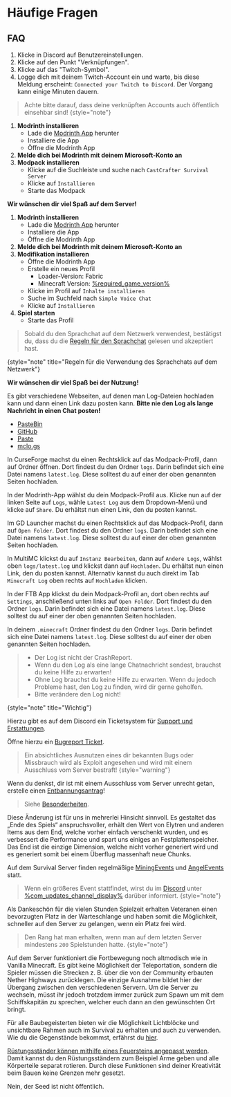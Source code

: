 <show-structure depth="0"/>

# Häufige Fragen

## FAQ

<deflist collapsible="true" default-state="collapsed">
<def title="Wie verknüpfe ich meinen Twitch-Account mit Discord?" id="link-twitch">

1. Klicke in Discord auf Benutzereinstellungen.
2. Klicke auf den Punkt "Verknüpfungen".
3. Klicke auf das "Twitch-Symbol".
4. Logge dich mit deinem Twitch-Account ein und warte, bis diese Meldung erscheint: `Connected your Twitch to Discord`.
   Der Vorgang kann einige Minuten dauern.

> Achte bitte darauf, dass deine verknüpften Accounts auch öffentlich einsehbar sind!
> {style="note"}
</def>

<def title="Wie installiere ich das offizielle Server Modpack" id="install-official-server-modpack">
   <include from="util.md" element-id="mod-pack"/>

1. **Modrinth installieren**
    - Lade die [Modrinth App](https://modrinth.com/app) herunter
    - Installiere die App
    - Öffne die Modrinth App
2. **Melde dich bei Modrinth mit deinem Microsoft-Konto an**
3. **Modpack installieren**
    - Klicke auf die Suchleiste und suche nach `CastCrafter Survival Server`
    - Klicke auf `Installieren`
    - Starte das Modpack

**Wir wünschen dir viel Spaß auf dem Server!**
</def>

<def title="Wie installiere ich den Sprachchat?" id="install-voicechat">

1. **Modrinth installieren**
    - Lade die [Modrinth App](https://modrinth.com/app) herunter
    - Installiere die App
    - Öffne die Modrinth App
2. **Melde dich bei Modrinth mit deinem Microsoft-Konto an**
3. **Modifikation installieren**
    - Öffne die Modrinth App
    - Erstelle ein neues Profil
      - Loader-Version: Fabric
      - Minecraft Version: [%required_game_version%](%required_game_version_link%)
    - Klicke im Profil auf `Inhalte installieren`
    - Suche im Suchfeld nach `Simple Voice Chat`
    - Klicke auf `Installieren`
4. **Spiel starten**
    - Starte das Profil

> Sobald du den Sprachchat auf dem Netzwerk verwendest, bestätigst du, dass du 
> die [Regeln für den Sprachchat](rules.md) gelesen und akzeptiert hast.
>
{style="note" title="Regeln für die Verwendung des Sprachchats auf dem Netzwerk"}

**Wir wünschen dir viel Spaß bei der Nutzung!**
</def>

<def title="Wie teile ich meinen Log?" id="how-to-share-log">

Es gibt verschiedene Webseiten, auf denen man Log-Dateien hochladen kann und dann einen Link dazu posten kann.
**Bitte nie den Log als lange Nachricht in einen Chat posten!**

- [PasteBin](https://pastebin.com)
- [GitHub](https://gist.github.com)
- [Paste](https://paste.ee)
- [mclo.gs](https://mclo.gs)

<chapter title="Wie finde ich den Log?" id="find-minecraft-log">

<tabs>
<tab title="CurseForge" id="minecraft-log-curseforge">

In CurseForge machst du einen Rechtsklick auf das Modpack-Profil, dann auf Ordner öffnen. Dort findest du den Ordner
`logs`.
Darin befindet sich eine Datei namens `latest.log`. Diese solltest du auf einer der oben genannten Seiten hochladen.
</tab>
<tab title="Modrinth App" id="minecraft-log-modrinth-app">

In der Modrinth-App wählst du dein Modpack-Profil aus. Klicke nun auf der linken Seite auf `Logs`,
wähle `Latest Log` aus dem Dropdown-Menü und klicke auf `Share`.
Du erhältst nun einen Link, den du posten kannst.
</tab>
<tab title="GD Launcher" id="minecraft-log-gd-launcher">

Im GD Launcher machst du einen Rechtsklick auf das Modpack-Profil, dann auf `Open Folder`. Dort findest du den Ordner
`logs`.
Darin befindet sich eine Datei namens `latest.log`. Diese solltest du auf einer der oben genannten Seiten hochladen.
</tab>
<tab title="MultiMC" id="minecraft-log-multimc">

In MultiMC klickst du auf `Instanz Bearbeiten`, dann auf `Andere Logs`, wählst oben `logs/latest.log` und klickst dann
auf `Hochladen`.
Du erhältst nun einen Link, den du posten kannst. Alternativ kannst du auch direkt im Tab `Minecraft Log` oben rechts
auf `Hochladen` klicken.
</tab>
<tab title="FTB App" id="minecraft-log-ftb-app">

In der FTB App klickst du dein Modpack-Profil an, dort oben rechts auf `Settings`, anschließend unten links auf
`Open Folder`.
Dort findest du den Ordner `logs`. Darin befindet sich eine Datei namens `latest.log`. Diese solltest du auf einer der
oben genannten Seiten hochladen.
</tab>
<tab title="Andere Launcher" id="minecraft-log-other-launcher">

In deinem `.minecraft` Ordner findest du den Ordner `logs`.
Darin befindet sich eine Datei namens `latest.log`. Diese solltest du auf einer der oben genannten Seiten hochladen.
</tab>
</tabs>

</chapter>

> - Der Log ist nicht der CrashReport.
> - Wenn du den Log als eine lange Chatnachricht sendest, brauchst du keine Hilfe zu erwarten!
> - Ohne Log brauchst du keine Hilfe zu erwarten. Wenn du jedoch Probleme hast, den Log zu finden, wird dir gerne
    geholfen.
> - Bitte verändere den Log nicht!
>
{style="note" title="Wichtig"}

</def>
<def title="Was tue ich, wenn ein Spieler mich betrügt oder beklaut?" id="player-scam">

Hierzu gibt es auf dem Discord ein Ticketsystem für [Support und Erstattungen](support.md "%click-more-info%").

</def>
<def title="Wie gehe ich vor, wenn ich einen Bug entdecke?" id="bugreport">

Öffne hierzu ein [Bugreport Ticket](support.md#bugreport-ticket "%click-more-info%").

> Ein absichtliches Ausnutzen eines dir bekannten Bugs oder Missbrauch wird als Exploit angesehen und wird mit einem
> Ausschluss vom Server bestraft!
> {style="warning"}

</def>
<def title="Was kann ich tun, wenn ich zu Unrecht gebannt wurde?" id="false-ban">

Wenn du denkst, dir ist mit einem Ausschluss vom Server unrecht getan, erstelle
einen [Entbannungsantrag](support.md#unban-ticket)!

</def>
<def title="Wieso gibt es keine Villager?" id="why-no-villager">

> Siehe [Besonderheiten](specials.md#no-villagers "Klicke hier für mehr Information").

</def>
<def title="Wieso sind Elytren im End deaktiviert?" id="why-no-elytra-in-end">

Diese Änderung ist für uns in mehrerlei Hinsicht sinnvoll.
Es gestaltet das „Ende des Spiels“ anspruchsvoller, erhält
den Wert von Elytren und anderen Items aus dem End, welche vorher einfach verschenkt wurden, und es verbessert die
Performance und spart uns einiges an Festplattenspeicher.
\
Das End ist die einzige Dimension, welche nicht vorher generiert wird und es generiert somit bei einem Überflug
massenhaft neue Chunks.

</def>
<def title="Wann findet wieder ein Event statt?" id="next-event">

Auf dem Survival Server finden regelmäßige [MiningEvents](events.md#mining-event)
und [AngelEvents](events.md#fishing-event) statt.

> Wenn ein größeres Event stattfindet, wirst du im [Discord](%dc_link%)
> unter [%com_updates_channel_display%](%com_updates_channel%) darüber informiert.
> {style="note"}

</def>
<def title="Hat man als Veteran Vorteile?" id="veteran-info">

Als Dankeschön für die vielen Stunden Spielzeit erhalten Veteranen einen bevorzugten Platz in der
Warteschlange und haben somit die Möglichkeit, schneller auf den Server zu gelangen, wenn ein Platz
frei wird.

> Den Rang hat man erhalten, wenn man auf dem letzten Server mindestens `200` Spielstunden hatte.
> {style="note"}

</def>
<def title="Wieso gibt es keine Teleportation?" id="why-no-teleportation">

Auf dem Server funktioniert die Fortbewegung noch altmodisch wie in Vanilla Minecraft. Es gibt keine
Möglichkeit der
Teleportation, sondern die Spieler müssen die Strecken z. B. über die von der Community erbauten
Nether Highways
zurücklegen. Die einzige Ausnahme bildet hier der Übergang zwischen den verschiedenen Servern. Um
die Server zu
wechseln, müsst ihr jedoch trotzdem immer zurück zum Spawn um mit dem Schiffskapitän zu sprechen,
welcher euch dann an
den gewünschten Ort bringt.

</def>
<def title="Kann ich Lichtblöcke und unsichtbare Rahmen bekommen?" id="lightblocks-and-invisible-itemframes">

Für alle Baubegeisterten bieten wir die Möglichkeit Lichtblöcke und unsichtbare Rahmen auch im Survival zu
erhalten und auch zu verwenden.
Wie du die Gegenstände bekommst, erfährst
du [hier](light-blocks-and-invisible-item-frames-and-globe-banner-pattern.md "%click-more-info%").

</def>
<def title="Kann ich Rüstungsständer anpassen?" id="modify-armorstands">

[Rüstungsständer können mithilfe eines Feuersteins angepasst werden](armorstand.md "%click-more-info%").
Damit kannst du den Rüstungsständern zum Beispiel Arme geben und alle Körperteile separat rotieren. Durch diese
Funktionen sind deiner Kreativität beim Bauen keine Grenzen mehr gesetzt.

</def>
<def title="Ist der Seed des Servers öffentlich?" id="server-seed">

Nein, der Seed ist nicht öffentlich.

</def>
</deflist>